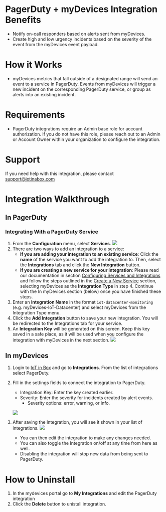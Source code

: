 # PagerDuty + myDevices Integration Benefits

* Notify on-call responders based on alerts sent from myDevices.
* Create high and low urgency incidents based on the severity of the event from the myDevices event payload.

# How it Works
* myDevices metrics that fall outside of a designated range will send an event to a service in PagerDuty. Events from myDevices will trigger a new incident on the corresponding PagerDuty service, or group as alerts into an existing incident.

# Requirements
* PagerDuty integrations require an Admin base role for account authorization. If you do not have this role, please reach out to an Admin or Account Owner within your organization to configure the integration.

# Support

If you need help with this integration, please contact support@iotinabox.com

# Integration Walkthrough
## In PagerDuty

### Integrating With a PagerDuty Service
1. From the **Configuration** menu, select **Services**.
![](https://iotinabox.zendesk.com/hc/article_attachments/360021676034/PagerDuty1.PNG)
2. There are two ways to add an integration to a service:
   * **If you are adding your integration to an existing service**: Click the **name** of the service you want to add the integration to. Then, select the **Integrations** tab and click the **New Integration** button.
   * **If you are creating a new service for your integration**: Please read our documentation in section [Configuring Services and Integrations](https://support.pagerduty.com/docs/services-and-integrations#section-configuring-services-and-integrations) and follow the steps outlined in the [Create a New Service](https://support.pagerduty.com/docs/services-and-integrations#section-create-a-new-service) section, selecting myDevices as the **Integration Type** in step 4. Continue with the In  myDevices  section (below) once you have finished these steps.
3. Enter an **Integration Name** in the format `iot-datacenter-monitoring` (e.g.  myDevices-IoT-Datacenter) and select  myDevices  from the Integration Type menu.
4. Click the **Add Integration** button to save your new integration. You will be redirected to the Integrations tab for your service.
5. An **Integration Key** will be generated on this screen. Keep this key saved in a safe place, as it will be used when you configure the integration with  myDevices  in the next section.
![](https://res.cloudinary.com/dctlrnwuz/image/upload/v1583797074/iotinabox/pagerduty-service-i9n-image.png)

## In myDevices

1. Login to [IoT in Box](https://iotinabox.mydevices.com) and go to **Integrations**. From the list of integrations select PagerDuty.
2. Fill in the settings fields to connect the integration to PagerDuty.
   * Integration Key: Enter the key created earlier.
   * Severity: Enter the severity for incidents created by alert events.
      * Severity options: error, warning, or info.

   ![](https://iotinabox.zendesk.com/hc/article_attachments/360022622633/PagerDuty2.PNG)
3. After saving the Integration, you will see it shown in your list of integrations.
![](https://iotinabox.zendesk.com/hc/article_attachments/360060048714/PagerDuty2b.png)
   * You can then edit the integration to make any changes needed.
   * You can also toggle the Integration on/off at any time from here as well. 
   * Disabling the integration will stop new data from being sent to PagerDuty.


# How to Uninstall

1. In the mydevices portal go to **My Integrations** and edit the PagerDuty integration
2. Click the **Delete** button to unistall integration. 
